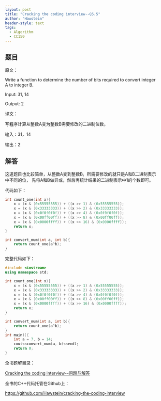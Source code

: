 ```yaml
---
layout: post
title: "Cracking the coding interview--Q5.5"
author: "Hawstein"
header-style: text
tags:
  - Algorithm
  - CC150
---
```


## 题目

原文：

Write a function to determine the number of bits required to convert 
integer A to integer B.

Input: 31, 14

Output: 2

译文：

写程序计算从整数A变为整数B需要修改的二进制位数。

输入：31，14

输出：2

## 解答

这道题目也比较简单，从整数A变到整数B，所需要修改的就只是A和B二进制表示中不同的位，
先将A和B做异或，然后再统计结果的二进制表示中1的个数即可。

代码如下：

```cpp
int count_one(int x){
    x = (x & (0x55555555)) + ((x >> 1) & (0x55555555));
    x = (x & (0x33333333)) + ((x >> 2) & (0x33333333));
    x = (x & (0x0f0f0f0f)) + ((x >> 4) & (0x0f0f0f0f));
    x = (x & (0x00ff00ff)) + ((x >> 8) & (0x00ff00ff));
    x = (x & (0x0000ffff)) + ((x >> 16) & (0x0000ffff));
    return x;
}

int convert_num(int a, int b){
    return count_one(a^b);
}
```

完整代码如下：

```cpp
#include <iostream>
using namespace std;

int count_one(int x){
    x = (x & (0x55555555)) + ((x >> 1) & (0x55555555));
    x = (x & (0x33333333)) + ((x >> 2) & (0x33333333));
    x = (x & (0x0f0f0f0f)) + ((x >> 4) & (0x0f0f0f0f));
    x = (x & (0x00ff00ff)) + ((x >> 8) & (0x00ff00ff));
    x = (x & (0x0000ffff)) + ((x >> 16) & (0x0000ffff));
    return x;
}

int convert_num(int a, int b){
    return count_one(a^b);
}
int main(){
    int a = 7, b = 14;
    cout<<convert_num(a, b)<<endl;
    return 0;
}
```

全书题解目录：

[Cracking the coding interview--问题与解答](/2013/03/14/ctci-solutions-contents/)

全书的C++代码托管在Github上：

<https://github.com/Hawstein/cracking-the-coding-interview>
